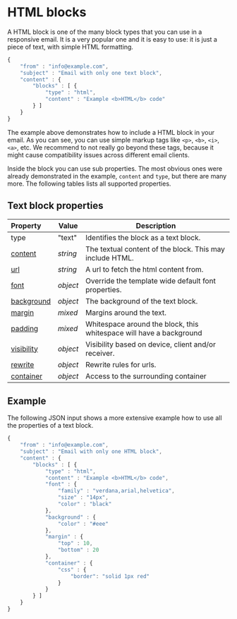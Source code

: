 # HTML blocks

A HTML block is one of the many block types that you can use in a responsive
email. It is a very popular one and it is easy to use: it is just a piece of text, 
with simple HTML formatting.

```javascript
{
    "from" : "info@example.com",
    "subject" : "Email with only one text block",
    "content" : {
        "blocks" : [ {
            "type" : "html",
            "content" : "Example <b>HTML</b> code"
        } ]
    }
}
```

The example above demonstrates how to include a HTML block in your email. 
As you can see, you can use simple markup tags like `<p>`, `<b>`, `<i>`, `<a>`, etc. 
We recommend to not really go beyond these tags, because it might cause 
compatibility issues across different email clients.

Inside the block you can use sub properties. The most obvious ones were
already demonstrated in the example, `content` and `type`, but there are
many more. The following tables lists all supported properties.

## Text block properties

| Property | Value | Description                                                                                                                  |
|:---------|-------|------------------------------------------------------------------------------------------------------------------------------|
| type | "text" | Identifies the block as a text block.                                                                                           |
| [content](copernica-docs:ResponsiveEmail/json/property-html-content) | _string_ | The textual content of the block. This may include HTML.      |
| [url](copernica-docs:ResponsiveEmail/json/property-url) | _string_ | A url to fetch the html content from.                                      |
| [font](copernica-docs:ResponsiveEmail/json/property-font) | _object_ | Override the template wide default font properties.                      |
| [background](copernica-docs:ResponsiveEmail/json/property-background) | _object_ | The background of the text block.                            |
| [margin](copernica-docs:ResponsiveEmail/json/property-margin) | _mixed_ | Margins around the text.                                              |
| [padding](copernica-docs:ResponsiveEmail/json/property-padding) | _mixed_ | Whitespace around the block, this whitespace will have a background |
| [visibility](copernica-docs:ResponsiveEmail/json/property-visibility) | _object_ | Visibility based on device, client and/or receiver.          |
| [rewrite](copernica-docs:ResponsiveEmail/json/property-rewrite) | _object_ | Rewrite rules for urls.                                            |
| [container](copernica-docs:ResponsiveEmail/json/property-container) | _object_ | Access to the surrounding container                            |

## Example

The following JSON input shows a more extensive example how to use all 
the properties of a text block.

```javascript
{
    "from" : "info@example.com",
    "subject" : "Email with only one HTML block",
    "content" : {
        "blocks" : [ {
            "type" : "html",
            "content" : "Example <b>HTML</b> code",
            "font" : {
                "family" : "verdana,arial,helvetica",
                "size" : "14px",
                "color" : "black"
            },
            "background" : {
                "color" : "#eee"
            },
            "margin" : {
                "top" : 10,
                "bottom" : 20
            },
            "container" : {
                "css" : {
                    "border": "solid 1px red"
                }
            }
        } ]
    }
}
```
